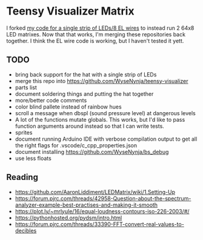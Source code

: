 # Teensy Visualizer Matrix

I forked [my code for a single strip of LEDs/8 EL wires](https://github.com/WyseNynja/teensy-visualizer) to instead run 2 64x8 LED matrixes. Now that that works, I'm merging these repositories back together. I think the EL wire code is working, but I haven't tested it yett.

## TODO

* bring back support for the hat with a single strip of LEDs
* merge this repo into <https://github.com/WyseNynja/teensy-visualizer>
* parts list
* document soldering things and putting the hat together
* more/better code comments
* color blind pallete instead of rainbow hues
* scroll a message when dbspl (sound pressure level) at dangerous levels
* A lot of the functions mutate globals. This works, but I'd like to pass function arguments around instead so that I can write tests.
* sprites
* document running Arduino IDE with verbose compilation output to get all the right flags for .vscode/c_cpp_properties.json
* document installing <https://github.com/WyseNynja/bs_debug>
* use less floats

## Reading

* <https://github.com/AaronLiddiment/LEDMatrix/wiki/1.Setting-Up>
* <https://forum.pjrc.com/threads/42958-Question-about-the-spectrum-analyzer-example-best-practises-and-making-it-smooth>
* <https://plot.ly/~mrlyule/16/equal-loudness-contours-iso-226-2003/#/>
* <https://pythonhosted.org/pydsm/intro.html>
* <https://forum.pjrc.com/threads/33390-FFT-convert-real-values-to-decibles>
